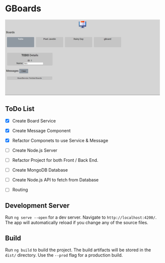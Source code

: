 # GBoards

![gBoards](https://raw.githubusercontent.com/StereoPT/gBoards/master/screens/gBoards_003.jpg)

## ToDo List

- [x] Create Board Service
- [x] Create Message Component
- [x] Refactor Componets to use Service & Message
- [ ] Create Node.js Server
- [ ] Refactor Project for both Front / Back End.
- [ ] Create MongoDB Database
- [ ] Create Node.js API to fetch from Database
- [ ] Routing


## Development Server

Run `ng serve --open` for a dev server. Navigate to `http://localhost:4200/`.
The app will automatically reload if you change any of the source files.


## Build

Run `ng build` to build the project. The build artifacts will be stored in the `dist/` directory. Use the `--prod` flag for a production build.
